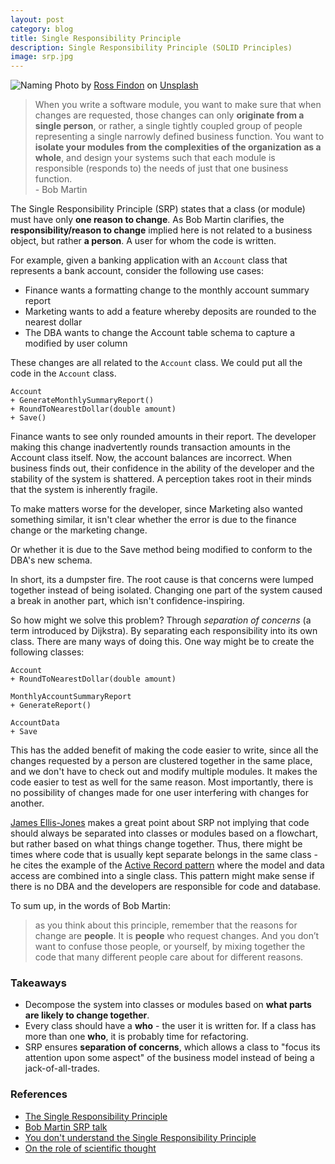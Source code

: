 ```yaml
---
layout: post
category: blog
title: Single Responsibility Principle
description: Single Responsibility Principle (SOLID Principles)
image: srp.jpg
---
```


![Naming](../../../img/srp.jpg)
<span class="credit">Photo by <a href="https://unsplash.com/@rossf?utm_source=unsplash&amp;utm_medium=referral&amp;utm_content=creditCopyText">Ross Findon</a> on <a href="https://unsplash.com/s/photos/change?utm_source=unsplash&amp;utm_medium=referral&amp;utm_content=creditCopyText">Unsplash</a></span>

> When you write a software module, you want to make sure that when changes are requested, those changes can only **originate from a single person**, or rather, a single tightly coupled group of people representing a single narrowly defined business function. You want to **isolate your modules from the complexities of the organization as a whole**, and design your systems such that each module is responsible (responds to) the needs of just that one business function.
<br>- Bob Martin

The Single Responsibility Principle (SRP) states that a class (or module) must have only **one reason to change**.  As Bob Martin clarifies, the **responsibility/reason to change** implied here is not related to a business object, but rather **a person**. A user for whom the code is written. 

For example, given a banking application with an `Account` class that represents a bank account, consider the following use cases:
- Finance wants a formatting change to the monthly account summary report
- Marketing wants to add a feature whereby deposits are rounded to the nearest dollar
- The DBA wants to change the Account table schema to capture a modified by user column

These changes are all related to the `Account` class. We could put all the code in the `Account` class. 

```
Account
+ GenerateMonthlySummaryReport()
+ RoundToNearestDollar(double amount)
+ Save()
```

Finance wants to see only rounded amounts in their report. The developer making this change inadvertently rounds transaction amounts in the Account class itself. Now, the account balances are incorrect. When business finds out, their confidence in the ability of the developer and the stability of the system is shattered. A perception takes root in their minds that the system is inherently fragile. 

To make matters worse for the developer, since Marketing also wanted something similar, it isn't clear whether the error is due to the finance change or the marketing change. 

Or whether it is due to the Save method being modified to conform to the DBA's new schema.

In short, its a dumpster fire. The root cause is that concerns were lumped together instead of being isolated. Changing one part of the system caused a break in another part, which isn't confidence-inspiring.

So how might we solve this problem? Through *separation of concerns* (a term introduced by Dijkstra). By separating each responsibility into its own class. There are many ways of doing this. One way might be to create the following classes:
```
Account
+ RoundToNearestDollar(double amount)

MonthlyAccountSummaryReport
+ GenerateReport()

AccountData
+ Save
```

This has the added benefit of making the code easier to write, since all the changes requested by a person are clustered together in the same place, and we don't have to check out and modify multiple modules. It makes the code easier to test as well for the same reason. Most importantly, there is no possibility of changes made for one user interfering with changes for another.

[James Ellis-Jones](https://hackernoon.com/you-dont-understand-the-single-responsibility-principle-abfdd005b137) makes a great point about SRP not implying that code should always be separated into classes or modules based on a flowchart, but rather based on what things change together. Thus, there might be times where code that is usually kept separate belongs in the same class - he cites the example of the [Active Record pattern](https://www.martinfowler.com/eaaCatalog/activeRecord.html) where the model and data access are combined into a single class. This pattern might make sense if there is no DBA and the developers are responsible for code and database.     

To sum up, in the words of Bob Martin:
> as you think about this principle, remember that the reasons for change are **people**. It is **people** who request changes. And you don’t want to confuse those people, or yourself, by mixing together the code that many different people care about for different reasons.


### Takeaways
- Decompose the system into classes or modules based on **what parts are likely to change together**.
- Every class should have a **who** - the user it is written for. If a class has more than one **who**, it is probably time for refactoring.
- SRP ensures **separation of concerns**, which allows a class to "focus its attention upon some aspect" of the business model instead of being a jack-of-all-trades.

### References
- [The Single Responsibility Principle](https://blog.cleancoder.com/uncle-bob/2014/05/08/SingleReponsibilityPrinciple.html)
- [Bob Martin SRP talk](https://www.youtube.com/watch?v=Gt0M_OHKhQE)
- [You don't understand the Single Responsibility Principle](https://hackernoon.com/you-dont-understand-the-single-responsibility-principle-abfdd005b137)
- [On the role of scientific thought](https://www.cs.utexas.edu/users/EWD/transcriptions/EWD04xx/EWD447.html)